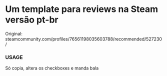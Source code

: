 # Um template para reviews na Steam versão pt-br
Original: steamcommunity.com/profiles/76561198035603788/recommended/527230/

### USAGE
Só copia, altera os checkboxes e manda bala
